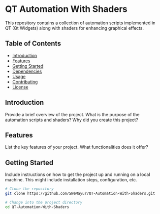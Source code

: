 # QT Automation With Shaders

This repository contains a collection of automation scripts implemented in QT (Qt Widgets) along with shaders for enhancing graphical effects.

## Table of Contents
- [Introduction](#introduction)
- [Features](#features)
- [Getting Started](#getting-started)
- [Dependencies](#dependencies)
- [Usage](#usage)
- [Contributing](#contributing)
- [License](#license)

## Introduction

Provide a brief overview of the project. What is the purpose of the automation scripts and shaders? Why did you create this project?

## Features

List the key features of your project. What functionalities does it offer? 

## Getting Started

Include instructions on how to get the project up and running on a local machine. This might include installation steps, configuration, etc.

```bash
# Clone the repository
git clone https://github.com/SWeMayur/QT-Automation-With-Shaders.git

# Change into the project directory
cd QT-Automation-With-Shaders
